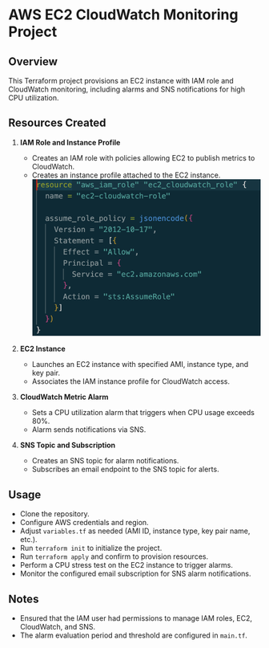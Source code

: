 # AWS EC2 CloudWatch Monitoring Project

## Overview

This Terraform project provisions an EC2 instance with IAM role and CloudWatch monitoring, including alarms and SNS notifications for high CPU utilization.

## Resources Created

1. **IAM Role and Instance Profile**
   - Creates an IAM role with policies allowing EC2 to publish metrics to CloudWatch.
   - Creates an instance profile attached to the EC2 instance.
![alttext](https://github.com/AtharvaGitProfile/aws-ec2-cloudwatch-monitoring/blob/912f5ba30dd5cc2a3fa915611924b8c9ee0037f1/IAM%20Role%20HCL.png)

2. **EC2 Instance**
   - Launches an EC2 instance with specified AMI, instance type, and key pair.
   - Associates the IAM instance profile for CloudWatch access.

3. **CloudWatch Metric Alarm**
   - Sets a CPU utilization alarm that triggers when CPU usage exceeds 80%.
   - Alarm sends notifications via SNS.

4. **SNS Topic and Subscription**
   - Creates an SNS topic for alarm notifications.
   - Subscribes an email endpoint to the SNS topic for alerts.

## Usage

- Clone the repository.
- Configure AWS credentials and region.
- Adjust `variables.tf` as needed (AMI ID, instance type, key pair name, etc.).
- Run `terraform init` to initialize the project.
- Run `terraform apply` and confirm to provision resources.
- Perform a CPU stress test on the EC2 instance to trigger alarms.
- Monitor the configured email subscription for SNS alarm notifications.

## Notes

- Ensured that the IAM user had permissions to manage IAM roles, EC2, CloudWatch, and SNS.
- The alarm evaluation period and threshold are configured in `main.tf`.
